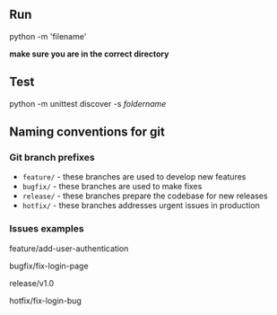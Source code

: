 ## Run
python -m 'filename'

**make sure you are in the correct directory**

## Test
python -m unittest discover -s *foldername*

## Naming conventions for git
### Git branch prefixes
- `feature/` - these branches are used to develop new features 
- `bugfix/` - these branches are used to make fixes 
- `release/` - these branches prepare the codebase for new releases
- `hotfix/` - these branches addresses urgent issues in production

### Issues examples
feature/add-user-authentication

bugfix/fix-login-page

release/v1.0

hotfix/fix-login-bug

